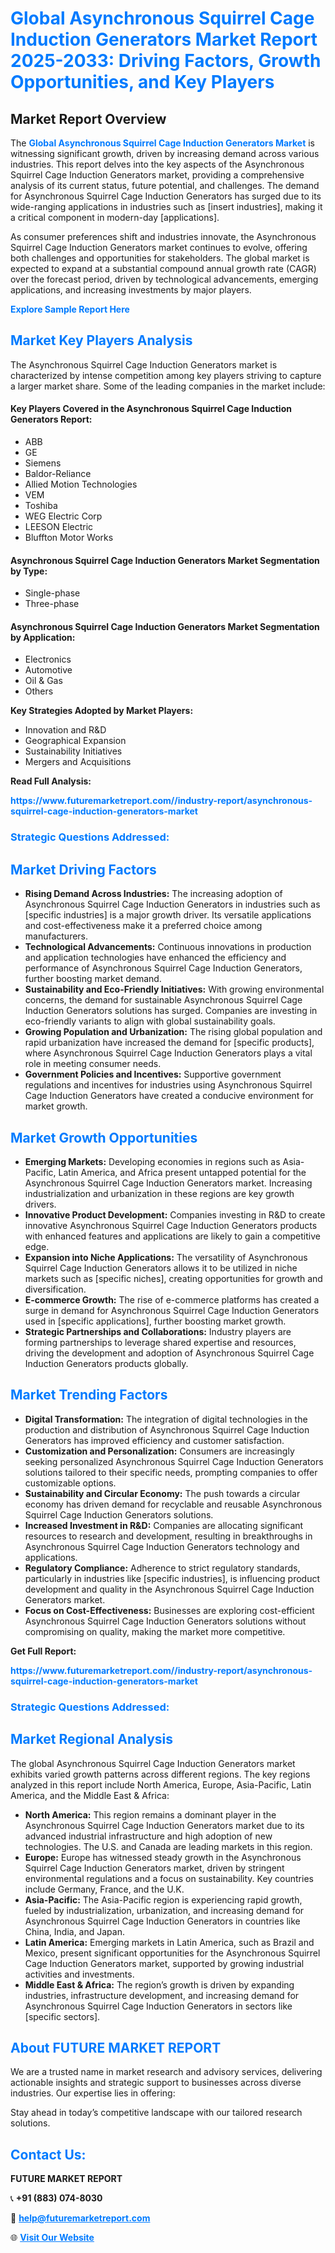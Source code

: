 <h1 style="color: #007BFF;">Global Asynchronous Squirrel Cage Induction Generators Market Report 2025-2033: Driving Factors, Growth Opportunities, and Key Players</h1>

<section id="overview">
<h2>Market Report Overview</h2>
<p>The <a href="https://www.futuremarketreport.com//industry-report/asynchronous-squirrel-cage-induction-generators-market" style="color: #007BFF; text-decoration: none;"><strong>Global Asynchronous Squirrel Cage Induction Generators Market</strong></a> is witnessing significant growth, driven by increasing demand across various industries. This report delves into the key aspects of the Asynchronous Squirrel Cage Induction Generators market, providing a comprehensive analysis of its current status, future potential, and challenges. The demand for Asynchronous Squirrel Cage Induction Generators has surged due to its wide-ranging applications in industries such as [insert industries], making it a critical component in modern-day [applications].</p>
<p>As consumer preferences shift and industries innovate, the Asynchronous Squirrel Cage Induction Generators market continues to evolve, offering both challenges and opportunities for stakeholders. The global market is expected to expand at a substantial compound annual growth rate (CAGR) over the forecast period, driven by technological advancements, emerging applications, and increasing investments by major players.</p>
</section>

<section id="overview">
<p><a href="https://www.futuremarketreport.com//request-sample/reportId=86469" style="color: #007BFF; text-decoration: none;"><strong>Explore Sample Report Here</strong></a></p>
</section>

<section id="key-players">
<h2 style="color: #007BFF;">Market Key Players Analysis</h2>
<p>The Asynchronous Squirrel Cage Induction Generators market is characterized by intense competition among key players striving to capture a larger market share. Some of the leading companies in the market include:</p>
<h4>Key Players Covered in the Asynchronous Squirrel Cage Induction Generators Report:</h4>
<ul><li>ABB</li><li>GE</li><li>Siemens</li><li>Baldor-Reliance</li><li>Allied Motion Technologies</li><li>VEM</li><li>Toshiba</li><li>WEG Electric Corp</li><li>LEESON Electric</li><li>Bluffton Motor Works</li></ul>
<h4>Asynchronous Squirrel Cage Induction Generators Market Segmentation by Type:</h4>
<ul><li>Single-phase</li><li>Three-phase</li></ul>

<h4>Asynchronous Squirrel Cage Induction Generators Market Segmentation by Application:</h4>
<ul><li>Electronics</li><li>Automotive</li><li>Oil &amp; Gas</li><li>Others</li></ul>
<p><strong>Key Strategies Adopted by Market Players:</strong></p>
<ul>
<li>Innovation and R&D</li>
<li>Geographical Expansion</li>
<li>Sustainability Initiatives</li>
<li>Mergers and Acquisitions</li>
</ul>
</section>

<section>
<p><strong>Read Full Analysis: </strong></p><a href="https://www.futuremarketreport.com//industry-report/asynchronous-squirrel-cage-induction-generators-market" style="color: #007BFF; text-decoration: none;"><strong>https://www.futuremarketreport.com//industry-report/asynchronous-squirrel-cage-induction-generators-market</strong></a>
<h3 style="color: #007BFF;">Strategic Questions Addressed:</h3>
</section>

<section id="driving-factors">
<h2 style="color: #007BFF;">Market Driving Factors</h2>
<ul>
<li><strong>Rising Demand Across Industries:</strong> The increasing adoption of Asynchronous Squirrel Cage Induction Generators in industries such as [specific industries] is a major growth driver. Its versatile applications and cost-effectiveness make it a preferred choice among manufacturers.</li>
<li><strong>Technological Advancements:</strong> Continuous innovations in production and application technologies have enhanced the efficiency and performance of Asynchronous Squirrel Cage Induction Generators, further boosting market demand.</li>
<li><strong>Sustainability and Eco-Friendly Initiatives:</strong> With growing environmental concerns, the demand for sustainable Asynchronous Squirrel Cage Induction Generators solutions has surged. Companies are investing in eco-friendly variants to align with global sustainability goals.</li>
<li><strong>Growing Population and Urbanization:</strong> The rising global population and rapid urbanization have increased the demand for [specific products], where Asynchronous Squirrel Cage Induction Generators plays a vital role in meeting consumer needs.</li>
<li><strong>Government Policies and Incentives:</strong> Supportive government regulations and incentives for industries using Asynchronous Squirrel Cage Induction Generators have created a conducive environment for market growth.</li>
</ul>
</section>

<section id="growth-opportunities">
<h2 style="color: #007BFF;">Market Growth Opportunities</h2>
<ul>
<li><strong>Emerging Markets:</strong> Developing economies in regions such as Asia-Pacific, Latin America, and Africa present untapped potential for the Asynchronous Squirrel Cage Induction Generators market. Increasing industrialization and urbanization in these regions are key growth drivers.</li>
<li><strong>Innovative Product Development:</strong> Companies investing in R&D to create innovative Asynchronous Squirrel Cage Induction Generators products with enhanced features and applications are likely to gain a competitive edge.</li>
<li><strong>Expansion into Niche Applications:</strong> The versatility of Asynchronous Squirrel Cage Induction Generators allows it to be utilized in niche markets such as [specific niches], creating opportunities for growth and diversification.</li>
<li><strong>E-commerce Growth:</strong> The rise of e-commerce platforms has created a surge in demand for Asynchronous Squirrel Cage Induction Generators used in [specific applications], further boosting market growth.</li>
<li><strong>Strategic Partnerships and Collaborations:</strong> Industry players are forming partnerships to leverage shared expertise and resources, driving the development and adoption of Asynchronous Squirrel Cage Induction Generators products globally.</li>
</ul>
</section>

<section id="trending-factors">
<h2 style="color: #007BFF;">Market Trending Factors</h2>
<ul>
<li><strong>Digital Transformation:</strong> The integration of digital technologies in the production and distribution of Asynchronous Squirrel Cage Induction Generators has improved efficiency and customer satisfaction.</li>
<li><strong>Customization and Personalization:</strong> Consumers are increasingly seeking personalized Asynchronous Squirrel Cage Induction Generators solutions tailored to their specific needs, prompting companies to offer customizable options.</li>
<li><strong>Sustainability and Circular Economy:</strong> The push towards a circular economy has driven demand for recyclable and reusable Asynchronous Squirrel Cage Induction Generators solutions.</li>
<li><strong>Increased Investment in R&D:</strong> Companies are allocating significant resources to research and development, resulting in breakthroughs in Asynchronous Squirrel Cage Induction Generators technology and applications.</li>
<li><strong>Regulatory Compliance:</strong> Adherence to strict regulatory standards, particularly in industries like [specific industries], is influencing product development and quality in the Asynchronous Squirrel Cage Induction Generators market.</li>
<li><strong>Focus on Cost-Effectiveness:</strong> Businesses are exploring cost-efficient Asynchronous Squirrel Cage Induction Generators solutions without compromising on quality, making the market more competitive.</li>
</ul>
</section>

<section>
<p><strong>Get Full Report: </strong></p><a href="https://www.futuremarketreport.com//industry-report/asynchronous-squirrel-cage-induction-generators-market" style="color: #007BFF; text-decoration: none;"><strong>https://www.futuremarketreport.com//industry-report/asynchronous-squirrel-cage-induction-generators-market</strong></a>
<h3 style="color: #007BFF;">Strategic Questions Addressed:</h3>
</section>


<section id="regional-analysis">
<h2 style="color: #007BFF;">Market Regional Analysis</h2>
<p>The global Asynchronous Squirrel Cage Induction Generators market exhibits varied growth patterns across different regions. The key regions analyzed in this report include North America, Europe, Asia-Pacific, Latin America, and the Middle East & Africa:</p>
<ul>
<li><strong>North America:</strong> This region remains a dominant player in the Asynchronous Squirrel Cage Induction Generators market due to its advanced industrial infrastructure and high adoption of new technologies. The U.S. and Canada are leading markets in this region.</li>
<li><strong>Europe:</strong> Europe has witnessed steady growth in the Asynchronous Squirrel Cage Induction Generators market, driven by stringent environmental regulations and a focus on sustainability. Key countries include Germany, France, and the U.K.</li>
<li><strong>Asia-Pacific:</strong> The Asia-Pacific region is experiencing rapid growth, fueled by industrialization, urbanization, and increasing demand for Asynchronous Squirrel Cage Induction Generators in countries like China, India, and Japan.</li>
<li><strong>Latin America:</strong> Emerging markets in Latin America, such as Brazil and Mexico, present significant opportunities for the Asynchronous Squirrel Cage Induction Generators market, supported by growing industrial activities and investments.</li>
<li><strong>Middle East & Africa:</strong> The region’s growth is driven by expanding industries, infrastructure development, and increasing demand for Asynchronous Squirrel Cage Induction Generators in sectors like [specific sectors].</li>
</ul>
</section>

<footer>
<h2 style="color: #007BFF;">About FUTURE MARKET REPORT</h2>
<p>We are a trusted name in market research and advisory services, delivering actionable insights and strategic support to businesses across diverse industries. Our expertise lies in offering:</p>

<p>Stay ahead in today’s competitive landscape with our tailored research solutions.</p>

<h2 style="color: #007BFF;">Contact Us:</h2>
<p><strong>FUTURE MARKET REPORT</strong></p>
<p>📞 <strong>+91 (883) 074-8030</strong></p>
<p>📧 <strong><a href="mailto:help@futuremarketreport.com" style="color: #007BFF;">help@futuremarketreport.com</a></strong></p>
<p>🌐 <strong><a href="https://www.futuremarketreport.com/" style="color: #007BFF;">Visit Our Website</a></strong></p>
</footer>